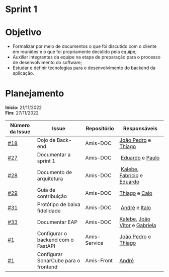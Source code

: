 # Sprint 1

# Objetivo

- Formalizar por meio de documentos o que foi discutido com o cliente em reuniões e o que foi propriamente decidido pela equipe;
- Auxiliar integrantes da equipe na etapa de preparação para o processo de desenvolvimento do software;
- Estudar e definir tecnologias para o desenvolvimento do backend da aplicação.
# Planejamento

**Inicio:** 21/11/2022</br>
**Fim:** 27/11/2022

| Número da Issue | Issue | Repositório | Responsáveis |
| ---- | ---- | ---- | ---- |
| [#18](https://github.com/fga-eps-mds/2022.2-Amis-Doc/issues/18) | Dojo de Back-end | Amis-DOC | [João Pedro](https://github.com/jps12) e [Thiago](https://github.com/thiagolsg)|
| [#27](https://github.com/fga-eps-mds/2022.2-Amis-Doc/issues/27) | Documentar a sprint 1 | Amis-DOC | [Eduardo](https://github.com/fxred) e [Paulo](https://github.com/paulohborba)|
| [#28](https://github.com/fga-eps-mds/2022.2-Amis-Doc/issues/28) | Documento de arquitetura | Amis-DOC | [Kalebe](https://github.com/KalebeLopes), [Fabrício](https://github.com/FabricioDeQueiroz) e [Eduardo](https://github.com/fxred)|
| [#29](https://github.com/fga-eps-mds/2022.2-Amis-Doc/issues/29) | Guia de contribuição | Amis-DOC | [Thiago](https://github.com/thiagolsg) e [Caio](https://github.com/CaioSulz)|
| [#31](https://github.com/fga-eps-mds/2022.2-Amis-Doc/issues/31) | Protótipo de baixa fidelidade | Amis-DOC | [André](https://github.com/andrelucasf) e [Italo](https://github.com/ItaloBrunoM)|
| [#33](https://github.com/fga-eps-mds/2022.2-Amis-Doc/issues/33) | Documentar EAP | Amis-DOC | [Kalebe](https://github.com/KalebeLopes), [João Vitor](https://github.com/Jvsoutomaior) e [Gabriela](https://github.com/gabrielapivetta)|
| [#1](https://github.com/fga-eps-mds/2022.2-Amis-Service/issues/1) | Configurar o backend com o FastAPI | Amis-Service | [João Pedro](https://github.com/jps12) e [Thiago](https://github.com/thiagolsg)|
| [#1](https://github.com/fga-eps-mds/2022.2-Amis-Front/issues/1) | Configurar SonarCube para o frontend | Amis-Front | [André](https://github.com/andrelucasf)|
